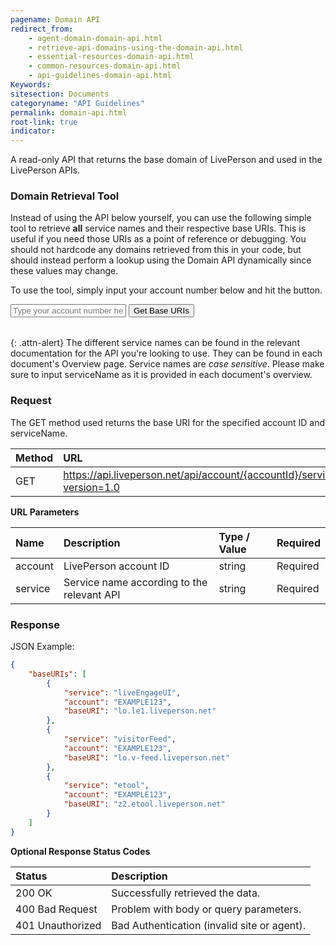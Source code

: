 ```yaml
---
pagename: Domain API
redirect_from:
    - agent-domain-domain-api.html
    - retrieve-api-domains-using-the-domain-api.html
    - essential-resources-domain-api.html
    - common-resources-domain-api.html
    - api-guidelines-domain-api.html
Keywords:
sitesection: Documents
categoryname: "API Guidelines"
permalink: domain-api.html
root-link: true
indicator:
---
```


A read-only API that returns the base domain of LivePerson and used in the LivePerson APIs.

### Domain Retrieval Tool

Instead of using the API below yourself, you can use the following simple tool to retrieve **all** service names and their respective base URIs. This is useful if you need those URIs as a point of reference or debugging. You should not hardcode any domains retrieved from this in your code, but should instead perform a lookup using the Domain API dynamically since these values may change.

To use the tool, simply input your account number below and hit the button.

<input type="text" id="account" placeholder="Type your account number here">
<input type="button" id="csds-button" value="Get Base URIs">
<table id="csds-result">
</table>

{: .attn-alert}
The different service names can be found in the relevant documentation for the API you're looking to use. They can be found in each document's Overview page. Service names are *case sensitive*. Please make sure to input serviceName as it is provided in each document's overview.

### Request

The GET method used returns the base URI for the specified account ID and serviceName.

| Method | URL |
| :--- | :--- |
| GET | https://api.liveperson.net/api/account/{accountId}/service/{serviceName}/baseURI.json?version=1.0 |

**URL Parameters**

| Name | Description | Type / Value | Required |
| :--- | :--- | :--- | :--- |
| account | LivePerson account ID | string | Required |
| service | Service name according to the relevant API | string | Required |

### Response

JSON Example:

```json
{
    "baseURIs": [
        {
            "service": "liveEngageUI",
            "account": "EXAMPLE123",
            "baseURI": "lo.le1.liveperson.net"
        },
        {
            "service": "visitorFeed",
            "account": "EXAMPLE123",
            "baseURI": "lo.v-feed.liveperson.net"
        },
        {
            "service": "etool",
            "account": "EXAMPLE123",
            "baseURI": "z2.etool.liveperson.net"
        }
    ]
}
```

**Optional Response Status Codes**

| Status | Description |
| :--- | :--- |
| 200 OK | Successfully retrieved the data. |
| 400 Bad Request | Problem with body or query parameters. |
| 401 Unauthorized | Bad Authentication (invalid site or agent). |
